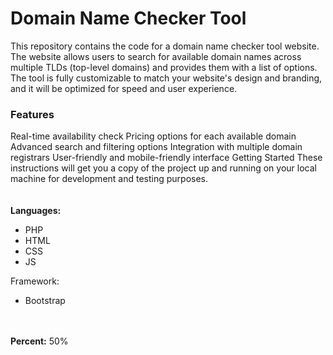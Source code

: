 # Domain Name Checker Tool
This repository contains the code for a domain name checker tool website. The website allows users to search for available domain names across multiple TLDs (top-level domains) and provides them with a list of options. The tool is fully customizable to match your website's design and branding, and it will be optimized for speed and user experience. 

### Features
Real-time availability check
Pricing options for each available domain
Advanced search and filtering options
Integration with multiple domain registrars
User-friendly and mobile-friendly interface
Getting Started
These instructions will get you a copy of the project up and running on your local machine for development and testing purposes.
<br/><br/><br/>
<B>Languages:</b>
<ul>
<li>PHP</li>
<li>HTML</li>
<li>CSS</li>
<li>JS</li>
</ul>
Framework:
<ul>
<li>Bootstrap</li>
</ul>
<br/><br/>
<b>Percent:</b>
50%
